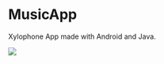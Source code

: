 # MusicApp
Xylophone App made with Android and Java.

<img src="https://lh3.googleusercontent.com/drive-viewer/AJc5JmRhaPLbXz_fW01fSvsFX5P9wqf3xzbWUZsqBT2mbXwe2SKUXppkl0R1NaWvRlpGoPbre25RlUI=w1920-h961"/>
